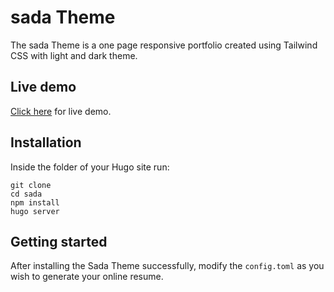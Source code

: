 # sada Theme

The sada Theme is a one page responsive portfolio created using Tailwind CSS with light and dark theme.

## Live demo

[Click here](https://sadademo.netlify.com/) for live demo.

## Installation

Inside the folder of your Hugo site run:

```shell
git clone 
cd sada
npm install
hugo server
```

## Getting started

After installing the Sada Theme successfully, modify the `config.toml` as you wish to generate your online resume.
